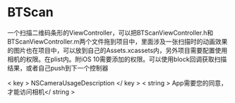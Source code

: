 # BTScan
一个扫描二维码条形的ViewController，可以把BTScanViewController.h和BTScanViewController.m两个文件拖到项目中，里面涉及一张扫描时的动画效果的图片也在项目中，可以放到自己的Assets.xcassets内，另外项目需要配置使用相机的权限。在plist内。附iOS 10需要添加的权限。可以使用block回调获取扫描结果，或者自己push到下一个控制器

< key > NSCameraUsageDescription </ key >  < string > App需要您的同意，才能访问相机</ string >
